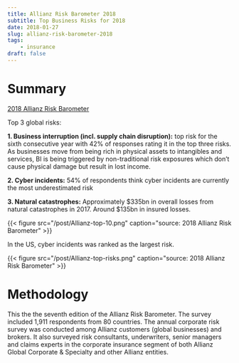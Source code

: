 ```yaml
---
title: Allianz Risk Barometer 2018
subtitle: Top Business Risks for 2018
date: 2018-01-27
slug: allianz-risk-barometer-2018
tags:
    - insurance
draft: false
---
```


# Summary

[2018 Allianz Risk Barometer](http://www.agcs.allianz.com/assets/PDFs/Reports/Allianz_Risk_Barometer_2018_EN.pdf)

Top 3 global risks:

**1. Business interruption (incl. supply chain disruption):** top risk for the sixth consecutive year with 42% of responses rating it in the top three risks. As businesses move from being rich in physical assets to intangibles and services, BI is being triggered by non-traditional risk exposures which don’t cause physical damage but result in lost income.

**2. Cyber incidents:** 54% of respondents think cyber incidents are currently the most underestimated risk

**3. Natural catastrophes:** Approximately $335bn in overall losses from natural catastrophes in 2017. Around $135bn in insured losses. 

{{< figure src="/post/Allianz-top-10.png" caption="source: 2018 Allianz Risk Barometer" >}}

In the US, cyber incidents was ranked as the largest risk. 

{{< figure src="/post/Allianz-top-risks.png" caption="source: 2018 Allianz Risk Barometer" >}}

# Methodology

This the the seventh edition of the Allianz Risk Barometer. The survey included 1,911 respondents from 80 countries. The annual corporate risk survey was conducted among Allianz customers (global businesses) and brokers. It also surveyed risk consultants, underwriters, senior managers and claims experts in the corporate insurance segment of both Allianz Global Corporate & Specialty and other Allianz entities.


